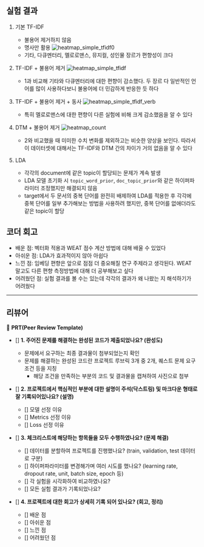 ## 실험 결과
1. 기본 TF-IDF
   - 불용어 제거하지 않음
   - 명사만 활용
     ![heatmap_simple_tfidf0](https://github.com/4rldur0/AIFFEL-Quest/assets/111371565/f13eb847-c31b-463f-a5f8-9fe6fec311c1)
   - 기타, 다큐멘터리, 멜로로맨스, 뮤지컬, 성인물 장르가 편향성이 크다
       
2. TF-IDF + 불용어 제거
   ![heatmap_simple_tfidf](https://github.com/4rldur0/AIFFEL-Quest/assets/111371565/93534549-e9f5-409d-9e72-f7955e654ac4)
   - 1과 비교해 기타와 다큐멘터리에 대한 편향이 감소했다. 두 장르 다 일반적인 언어를 많이 사용하다보니 불용어에 더 민감하게 반응한 듯 하다

4. TF-IDF + 불용어 제거 + 동사
  ![heatmap_simple_tfidf_verb](https://github.com/4rldur0/AIFFEL-Quest/assets/111371565/a66d948f-a1d5-419a-9c24-3d1e52093219)
   - 특히 멜로로맨스에 대한 편향이 다른 실험에 비해 크게 감소했음을 알 수 있다

5. DTM + 불용어 제거
   ![heatmap_count](https://github.com/4rldur0/AIFFEL-Quest/assets/111371565/b7cec54a-d3f3-4d33-9c10-230c85706d5a)
   - 2와 비교했을 때 미미한 수치 변화를 제외하고는 비슷한 양상을 보인다. 따라서 이 데이터셋에 대해서는 TF-IDF와 DTM 간의 차이가 거의 없음을 알 수 있다  

6. LDA
   - 각각의 document에 같은 topic이 할당되는 문제가 계속 발생
   - LDA 모델 초기화 시 `topic_word_prior`, `doc_topic_prior`와 같은 하이퍼파라미터 조정했지만 해결되지 않음
   - target에서 두 문서의 중복 단어를 완전히 배제하여 LDA를 적용한 후 각각에 중복 단어를 일부 추가해보는 방법을 사용하려 했지만, 중복 단어를 없애더라도 같은 topic이 할당

## 코더 회고
- 배운 점: 벡터화 적용과 WEAT 점수 계산 방법에 대해 배울 수 있었다
- 아쉬운 점: LDA가 효과적이지 않아 아쉽다
- 느낀 점: 임베딩 편향은 앞으로 점점 더 중요해질 연구 주제라고 생각된다. WEAT 말고도 다른 편향 측정방법에 대해 더 공부해보고 싶다
- 어려웠던 점: 실험 결과를 볼 수는 있는데 각각의 결과가 왜 나왔는 지 해석하기가 어려웠다

---
## 리뷰어 
🔑 **PRT(Peer Review Template)**

- []  **1. 주어진 문제를 해결하는 완성된 코드가 제출되었나요? (완성도)**
    - 문제에서 요구하는 최종 결과물이 첨부되었는지 확인
    - 문제를 해결하는 완성된 코드란 프로젝트 루브릭 3개 중 2개, 
    퀘스트 문제 요구조건 등을 지칭
        - 해당 조건을 만족하는 부분의 코드 및 결과물을 캡쳐하여 사진으로 첨부


- []  **2. 프로젝트에서 핵심적인 부분에 대한 설명이 주석(닥스트링) 및 마크다운 형태로 잘 기록되어있나요? (설명)**
    - []  모델 선정 이유
    - []  Metrics 선정 이유
    - []  Loss 선정 이유


- []  **3. 체크리스트에 해당하는 항목들을 모두 수행하였나요? (문제 해결)**
    - []  데이터를 분할하여 프로젝트를 진행했나요? (train, validation, test 데이터로 구분)
    - []  하이퍼파라미터를 변경해가며 여러 시도를 했나요? (learning rate, dropout rate, unit, batch size, epoch 등)
    - []  각 실험을 시각화하여 비교하였나요?
    - []  모든 실험 결과가 기록되었나요?

- []  **4. 프로젝트에 대한 회고가 상세히 기록 되어 있나요? (회고, 정리)**
    - []  배운 점
    - []  아쉬운 점
    - []  느낀 점
    - []  어려웠던 점
